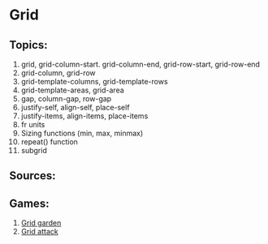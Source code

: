 # Grid

## Topics:

1. grid, grid-column-start. grid-column-end, grid-row-start, grid-row-end
2. grid-column, grid-row
3. grid-template-columns, grid-template-rows
4. grid-template-areas, grid-area
5. gap, column-gap, row-gap
6. justify-self, align-self, place-self
7. justify-items, align-items, place-items
8. fr units
9. Sizing functions (min, max, minmax)
10. repeat() function
11. subgrid


## Sources:


## Games:
1. [Grid garden](https://cssgridgarden.com/)
2. [Grid attack](https://codingfantasy.com/games/css-grid-attack)
